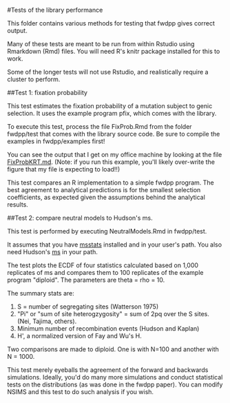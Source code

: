 #Tests of the library performance

This folder contains various methods for testing that fwdpp gives correct output.

Many of these tests are meant to be run from within Rstudio using Rmarkdown (Rmd) files.  You will need R's knitr package installed for this to work.

Some of the longer tests will not use Rstudio, and realistically require a cluster to perform.

##Test 1: fixation probability

This test estimates the fixation probability of a mutation subject to genic selection.  It uses the example program pfix, which comes with the library.

To execute this test, process the file FixProb.Rmd from the folder fwdpp/test that comes with the library source code.  Be sure to compile the examples in fwdpp/examples first!

You can see the output that I get on my office machine by looking at the file [FixProbKRT.md](FixProbKRT.md).  (Note: if you run this example, you'll likely over-write the figure that my file is expecting to load!!)

This test compares an R implementation to a simple fwdpp program.  The best agreement to analytical predictions is for the smallest selection coefficients, as expected given the assumptions behind the analytical results.

##Test 2: compare neutral models to Hudson's ms.

This test is performed by executing NeutralModels.Rmd in fwdpp/test.

It assumes that you have [msstats](https://github.com/molpopgen/msstats) installed and in your user's path.  You also need Hudson's [ms](http://home.uchicago.edu:~/rhudson1) in your path.

The test plots the ECDF of four statistics calculated based on 1,000 replicates of ms and compares them to 100 replicates of the example program "diploid".  The parameters are theta = rho = 10.

The summary stats are:

1. S = number of segregating sites (Watterson 1975)
2. "Pi" or "sum of site heterogzygosity" = sum of 2pq over the S sites. (Nei, Tajima, others).
3. Minimum number of recombination events (Hudson and Kaplan)
4. H', a normalized version of Fay and Wu's H.

Two comparisons are made to diploid.  One is with N=100 and another with N = 1000.

This test merely eyeballs the agreement of the forward and backwards simulations.  Ideally, you'd do many more simulations and conduct statistical tests on the distributions (as was done in the fwdpp paper).  You can modify NSIMS and this test to do such analysis if you wish.
